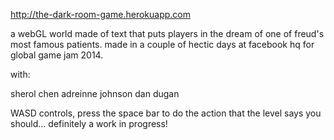 http://the-dark-room-game.herokuapp.com

a webGL world made of text that puts players in the dream of one of freud's most famous patients.  made in a couple of hectic days at facebook hq for global game jam 2014.

with:

sherol chen
adreinne johnson
dan dugan

WASD controls, press the space bar to do the action that the level says you should... definitely a work in progress!  
